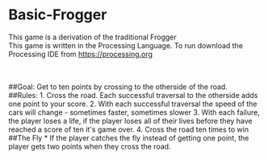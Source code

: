 # Basic-Frogger
This game is a derivation of the traditional Frogger
<br>
This game is written in the Processing Language. To run download the Processing IDE from https://processing.org

<br>
<br>
##Goal: Get to ten points by crossing to the otherside of the road.
<br>
##Rules:
1. Cross the road. Each successful traversal to the otherside adds one point to your score. 
2. With each successful traversal the speed of the cars will change - sometimes faster, sometimes slower
3. With each failure, the player loses a life, if the player loses all of their lives before they have reached a score of ten it's game over.
4. Cross the road ten times to win
<br>
##The Fly
* If the player catches the fly instead of getting one point, the player gets two points when they cross the road. 
